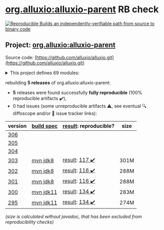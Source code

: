 [org.alluxio:alluxio-parent](https://central.sonatype.com/artifact/org.alluxio/alluxio-parent/versions) RB check
=======

[![Reproducible Builds](https://reproducible-builds.org/images/logos/rb.svg) an independently-verifiable path from source to binary code](https://reproducible-builds.org/)

## Project: [org.alluxio:alluxio-parent](https://central.sonatype.com/artifact/org.alluxio/alluxio-parent/versions)

Source code: [https://github.com/alluxio/alluxio.git](https://github.com/alluxio/alluxio.git)

<details><summary>This project defines 69 modules:</summary>

* [org.alluxio:alluxio-assembly](https://central.sonatype.com/artifact/org.alluxio/alluxio-assembly/303)
* [org.alluxio:alluxio-assembly-client](https://central.sonatype.com/artifact/org.alluxio/alluxio-assembly-client/303)
* [org.alluxio:alluxio-assembly-server](https://central.sonatype.com/artifact/org.alluxio/alluxio-assembly-server/303)
* [org.alluxio:alluxio-common](https://central.sonatype.com/artifact/org.alluxio/alluxio-common/303)
* [org.alluxio:alluxio-core](https://central.sonatype.com/artifact/org.alluxio/alluxio-core/303)
* [org.alluxio:alluxio-core-client](https://central.sonatype.com/artifact/org.alluxio/alluxio-core-client/303)
* [org.alluxio:alluxio-core-client-fs](https://central.sonatype.com/artifact/org.alluxio/alluxio-core-client-fs/303)
* [org.alluxio:alluxio-core-client-hdfs](https://central.sonatype.com/artifact/org.alluxio/alluxio-core-client-hdfs/303)
* [org.alluxio:alluxio-core-client-hdfs3](https://central.sonatype.com/artifact/org.alluxio/alluxio-core-client-hdfs3/303)
* [org.alluxio:alluxio-core-common](https://central.sonatype.com/artifact/org.alluxio/alluxio-core-common/303)
* [org.alluxio:alluxio-core-server](https://central.sonatype.com/artifact/org.alluxio/alluxio-core-server/303)
* [org.alluxio:alluxio-core-server-common](https://central.sonatype.com/artifact/org.alluxio/alluxio-core-server-common/303)
* [org.alluxio:alluxio-core-server-master](https://central.sonatype.com/artifact/org.alluxio/alluxio-core-server-master/303)
* [org.alluxio:alluxio-core-server-proxy](https://central.sonatype.com/artifact/org.alluxio/alluxio-core-server-proxy/303)
* [org.alluxio:alluxio-core-server-worker](https://central.sonatype.com/artifact/org.alluxio/alluxio-core-server-worker/303)
* [org.alluxio:alluxio-core-transport](https://central.sonatype.com/artifact/org.alluxio/alluxio-core-transport/303)
* [org.alluxio:alluxio-dora](https://central.sonatype.com/artifact/org.alluxio/alluxio-dora/303)
* [org.alluxio:alluxio-examples](https://central.sonatype.com/artifact/org.alluxio/alluxio-examples/303)
* [org.alluxio:alluxio-integration](https://central.sonatype.com/artifact/org.alluxio/alluxio-integration/303)
* [org.alluxio:alluxio-integration-fuse](https://central.sonatype.com/artifact/org.alluxio/alluxio-integration-fuse/303)
* [org.alluxio:alluxio-integration-jnifuse](https://central.sonatype.com/artifact/org.alluxio/alluxio-integration-jnifuse/303)
* [org.alluxio:alluxio-integration-jnifuse-fs](https://central.sonatype.com/artifact/org.alluxio/alluxio-integration-jnifuse-fs/303)
* [org.alluxio:alluxio-integration-jnifuse-native](https://central.sonatype.com/artifact/org.alluxio/alluxio-integration-jnifuse-native/303)
* [org.alluxio:alluxio-integration-tools](https://central.sonatype.com/artifact/org.alluxio/alluxio-integration-tools/303)
* [org.alluxio:alluxio-integration-tools-hms](https://central.sonatype.com/artifact/org.alluxio/alluxio-integration-tools-hms/303)
* [org.alluxio:alluxio-integration-tools-validation](https://central.sonatype.com/artifact/org.alluxio/alluxio-integration-tools-validation/303)
* [org.alluxio:alluxio-job](https://central.sonatype.com/artifact/org.alluxio/alluxio-job/303)
* [org.alluxio:alluxio-job-client](https://central.sonatype.com/artifact/org.alluxio/alluxio-job-client/303)
* [org.alluxio:alluxio-job-common](https://central.sonatype.com/artifact/org.alluxio/alluxio-job-common/303)
* [org.alluxio:alluxio-job-server](https://central.sonatype.com/artifact/org.alluxio/alluxio-job-server/303)
* [org.alluxio:alluxio-microbench](https://central.sonatype.com/artifact/org.alluxio/alluxio-microbench/303)
* [org.alluxio:alluxio-minicluster](https://central.sonatype.com/artifact/org.alluxio/alluxio-minicluster/303)
* [org.alluxio:alluxio-parent](https://central.sonatype.com/artifact/org.alluxio/alluxio-parent/303)
* [org.alluxio:alluxio-shaded](https://central.sonatype.com/artifact/org.alluxio/alluxio-shaded/303)
* [org.alluxio:alluxio-shaded-client](https://central.sonatype.com/artifact/org.alluxio/alluxio-shaded-client/303)
* [org.alluxio:alluxio-shaded-hadoop3-client](https://central.sonatype.com/artifact/org.alluxio/alluxio-shaded-hadoop3-client/303)
* [org.alluxio:alluxio-shell](https://central.sonatype.com/artifact/org.alluxio/alluxio-shell/303)
* [org.alluxio:alluxio-stress](https://central.sonatype.com/artifact/org.alluxio/alluxio-stress/303)
* [org.alluxio:alluxio-stress-common](https://central.sonatype.com/artifact/org.alluxio/alluxio-stress-common/303)
* [org.alluxio:alluxio-stress-shell](https://central.sonatype.com/artifact/org.alluxio/alluxio-stress-shell/303)
* [org.alluxio:alluxio-table](https://central.sonatype.com/artifact/org.alluxio/alluxio-table/303)
* [org.alluxio:alluxio-table-base](https://central.sonatype.com/artifact/org.alluxio/alluxio-table-base/303)
* [org.alluxio:alluxio-table-client](https://central.sonatype.com/artifact/org.alluxio/alluxio-table-client/303)
* [org.alluxio:alluxio-table-server](https://central.sonatype.com/artifact/org.alluxio/alluxio-table-server/303)
* [org.alluxio:alluxio-table-server-common](https://central.sonatype.com/artifact/org.alluxio/alluxio-table-server-common/303)
* [org.alluxio:alluxio-table-server-master](https://central.sonatype.com/artifact/org.alluxio/alluxio-table-server-master/303)
* [org.alluxio:alluxio-table-server-underdb](https://central.sonatype.com/artifact/org.alluxio/alluxio-table-server-underdb/303)
* [org.alluxio:alluxio-table-server-underdb-glue](https://central.sonatype.com/artifact/org.alluxio/alluxio-table-server-underdb-glue/303)
* [org.alluxio:alluxio-table-server-underdb-hive](https://central.sonatype.com/artifact/org.alluxio/alluxio-table-server-underdb-hive/303)
* [org.alluxio:alluxio-table-shell](https://central.sonatype.com/artifact/org.alluxio/alluxio-table-shell/303)
* [org.alluxio:alluxio-tests](https://central.sonatype.com/artifact/org.alluxio/alluxio-tests/303)
* [org.alluxio:alluxio-underfs](https://central.sonatype.com/artifact/org.alluxio/alluxio-underfs/303)
* [org.alluxio:alluxio-underfs-abfs](https://central.sonatype.com/artifact/org.alluxio/alluxio-underfs-abfs/303)
* [org.alluxio:alluxio-underfs-adl](https://central.sonatype.com/artifact/org.alluxio/alluxio-underfs-adl/303)
* [org.alluxio:alluxio-underfs-cephfs](https://central.sonatype.com/artifact/org.alluxio/alluxio-underfs-cephfs/303)
* [org.alluxio:alluxio-underfs-cephfs-hadoop](https://central.sonatype.com/artifact/org.alluxio/alluxio-underfs-cephfs-hadoop/303)
* [org.alluxio:alluxio-underfs-cos](https://central.sonatype.com/artifact/org.alluxio/alluxio-underfs-cos/303)
* [org.alluxio:alluxio-underfs-cosn](https://central.sonatype.com/artifact/org.alluxio/alluxio-underfs-cosn/303)
* [org.alluxio:alluxio-underfs-gcs](https://central.sonatype.com/artifact/org.alluxio/alluxio-underfs-gcs/303)
* [org.alluxio:alluxio-underfs-hdfs](https://central.sonatype.com/artifact/org.alluxio/alluxio-underfs-hdfs/303)
* [org.alluxio:alluxio-underfs-kodo](https://central.sonatype.com/artifact/org.alluxio/alluxio-underfs-kodo/303)
* [org.alluxio:alluxio-underfs-local](https://central.sonatype.com/artifact/org.alluxio/alluxio-underfs-local/303)
* [org.alluxio:alluxio-underfs-obs](https://central.sonatype.com/artifact/org.alluxio/alluxio-underfs-obs/303)
* [org.alluxio:alluxio-underfs-oss](https://central.sonatype.com/artifact/org.alluxio/alluxio-underfs-oss/303)
* [org.alluxio:alluxio-underfs-ozone](https://central.sonatype.com/artifact/org.alluxio/alluxio-underfs-ozone/303)
* [org.alluxio:alluxio-underfs-s3a](https://central.sonatype.com/artifact/org.alluxio/alluxio-underfs-s3a/303)
* [org.alluxio:alluxio-underfs-swift](https://central.sonatype.com/artifact/org.alluxio/alluxio-underfs-swift/303)
* [org.alluxio:alluxio-underfs-wasb](https://central.sonatype.com/artifact/org.alluxio/alluxio-underfs-wasb/303)
* [org.alluxio:alluxio-underfs-web](https://central.sonatype.com/artifact/org.alluxio/alluxio-underfs-web/303)
</details>

rebuilding **5 releases** of org.alluxio:alluxio-parent:
- **5** releases were found successfully **fully reproducible** (100% reproducible artifacts :heavy_check_mark:),
- 0 had issues (some unreproducible artifacts :warning:, see eventual :mag: diffoscope and/or :memo: issue tracker links):

| version | [build spec](/BUILDSPEC.md) | [result](https://reproducible-builds.org/docs/jvm/): reproducible? | size |
| -- | --------- | ------ | -- |
| [306](https://central.sonatype.com/artifact/org.alluxio/alluxio-parent/306/pom) | | | |
| [305](https://central.sonatype.com/artifact/org.alluxio/alluxio-parent/305/pom) | | | |
| [304](https://central.sonatype.com/artifact/org.alluxio/alluxio-parent/304/pom) | | | |
| [303](https://central.sonatype.com/artifact/org.alluxio/alluxio-parent/303/pom) | [mvn jdk8](alluxio-303.buildspec) | [result](alluxio-parent-303.buildinfo): [117 :heavy_check_mark: ](alluxio-parent-303.buildcompare) | 301M |
| [302](https://central.sonatype.com/artifact/org.alluxio/alluxio-parent/302/pom) | [mvn jdk8](alluxio-302.buildspec) | [result](alluxio-parent-302.buildinfo): [116 :heavy_check_mark: ](alluxio-parent-302.buildcompare) | 288M |
| [301](https://central.sonatype.com/artifact/org.alluxio/alluxio-parent/301/pom) | [mvn jdk8](alluxio-301.buildspec) | [result](alluxio-parent-301.buildinfo): [116 :heavy_check_mark: ](alluxio-parent-301.buildcompare) | 288M |
| [300](https://central.sonatype.com/artifact/org.alluxio/alluxio-parent/300/pom) | [mvn jdk11](alluxio-300.buildspec) | [result](alluxio-parent-300.buildinfo): [134 :heavy_check_mark: ](alluxio-parent-300.buildcompare) | 283M |
| [295](https://central.sonatype.com/artifact/org.alluxio/alluxio-parent/295/pom) | [mvn jdk11](alluxio-295.buildspec) | [result](alluxio-parent-295.buildinfo): [134 :heavy_check_mark: ](alluxio-parent-295.buildcompare) | 274M |

<i>(size is calculated without javadoc, that has been excluded from reproducibility checks)</i>
